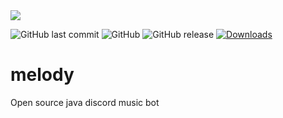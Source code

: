 <img src="https://github.com/necsii/melody/blob/main/.websrc/Melody_Banner.png" />
<br/>

![GitHub last commit](https://img.shields.io/github/last-commit/necsii/melody.svg)
![GitHub](https://img.shields.io/github/license/necsii/melody.svg)
![GitHub release](https://img.shields.io/github/release/necsii/melody.svg)
[![Downloads](https://img.shields.io/github/downloads/jagrosh/MusicBot/total.svg)](https://github.com/jagrosh/MusicBot/releases/latest)

# melody
Open source java discord music bot
